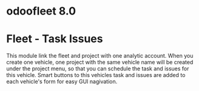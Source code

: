 # odoofleet 8.0
Fleet - Task Issues
=============================
This module link the fleet and project with one analytic account. 
When you create one vehicle, one project with the same vehicle name will be created under the project menu,
so that you can schedule the task and issues for this vehicle. Smart buttons to this vehicles task and issues are added to each vehicle's form for easy GUI nagivation.
